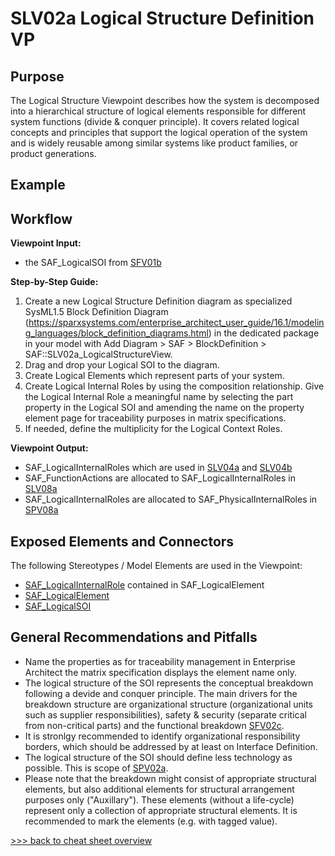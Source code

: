# SLV02a Logical Structure Definition VP

## Purpose
The Logical Structure Viewpoint describes how the system is decomposed into a hierarchical structure of logical elements responsible for different system functions (divide & conquer principle). It covers related logical concepts and principles that support the logical operation of the system and is widely reusable among similar systems like product families, or product generations.

## Example

## Workflow
**Viewpoint Input:**
* the SAF_LogicalSOI from [SFV01b](System-Context-Definition-Viewpoint.md)

**Step-by-Step Guide:**
1.  Create a new Logical Structure Definition diagram as specialized SysML1.5 Block Definition Diagram (https://sparxsystems.com/enterprise_architect_user_guide/16.1/modeling_languages/block_definition_diagrams.html) in the dedicated package in your model with Add Diagram > SAF > BlockDefinition > SAF::SLV02a_LogicalStructureView.
2. Drag and drop your Logical SOI to the diagram.
3. Create Logical Elements which represent parts of your system.
4. Create Logical Internal Roles by using the composition relationship. Give the Logical Internal Role a meaningful name by selecting the part property in the Logical SOI and amending the name on the property element page for traceability purposes in matrix specifications.
5. If needed, define the multiplicity for the Logical Context Roles.

**Viewpoint Output:**
* SAF_LogicalInternalRoles which are used in [SLV04a](Logical-Internal-Interaction-Viewpoint.md) and [SLV04b](Logical-Internal-Exchange-Viewpoint.md)
* SAF_FunctionActions are allocated to SAF_LogicalInternalRoles in [SLV08a](Logical-Functional-Mapping-Viewpoint.md)
* SAF_LogicalInternalRoles are allocated to SAF_PhysicalInternalRoles in [SPV08a](Physical-Logical-Mapping-Viewpoint.md)

## Exposed Elements and Connectors
The following Stereotypes / Model Elements are used in the Viewpoint:
* [SAF_LogicalInternalRole](https://github.com/GfSE/SAF-Specification/blob/TdSE2023/stereotypes.md#SAF_LogicalInternalRole) contained in SAF_LogicalElement
* [SAF_LogicalElement](https://github.com/GfSE/SAF-Specification/blob/TdSE2023/stereotypes.md#SAF_LogicalElement)
* [SAF_LogicalSOI](https://github.com/GfSE/SAF-Specification/blob/TdSE2023/stereotypes.md#SAF_LogicalSOI)

## General Recommendations and Pitfalls
* Name the properties as for traceability management in Enterprise Architect the matrix specification displays the element name only. 
* The logical structure of the SOI represents the conceptual breakdown following a devide and conquer principle. The main drivers for the breakdown structure are organizational structure (organizational units such as supplier responsibilities), safety & security (separate critical from non-critical parts) and the functional breakdown [SFV02c](System-Functional-Breakdown-Viewpoint.md). 
* It is stronlgy recommended to identify organizational responsibility borders, which should be addressed by at least on Interface Definition.
* The logical structure of the SOI should define less technology as possible. This is scope of [SPV02a](Physical-Structure-Definition-Viewpoint.md).
* Please note that the breakdown might consist of appropriate structural elements, but also additional elements for structural arrangement purposes only ("Auxillary"). These elements (without a life-cycle) represent only a collection of appropriate structural elements. It is recommended to mark the elements (e.g. with tagged value). 


[>>> back to cheat sheet overview](../CheatSheet.md)
